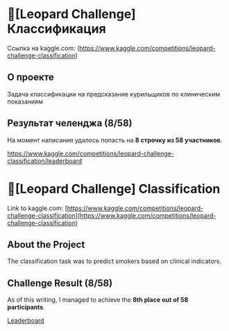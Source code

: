 # 🐆[Leopard Challenge] Классификация

Ссылка на kaggle.com: (https://www.kaggle.com/competitions/leopard-challenge-classification)

## О проекте
Задача классификации на предсказание курильщиков по клиническим показаниям

## Результат челенджа (8/58)

На момент написания удалось попасть на **8 строчку из 58 участников**.


https://www.kaggle.com/competitions/leopard-challenge-classification/leaderboard


# 🐆[Leopard Challenge] Classification

Link to kaggle.com: [https://www.kaggle.com/competitions/leopard-challenge-classification](https://www.kaggle.com/competitions/leopard-challenge-classification)

## About the Project
The classification task was to predict smokers based on clinical indicators.

## Challenge Result (8/58)

As of this writing, I managed to achieve the **8th place out of 58 participants**.


[Leaderboard](https://www.kaggle.com/competitions/leopard-challenge-classification/leaderboard)
